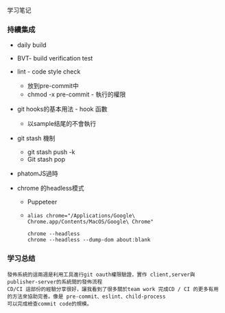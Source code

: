 学习笔记

### 持續集成

- daily build

- BVT- build verification test

- lint - code style check

  - 放到pre-commit中
  - chmod -x pre-commit -  執行的權限

- git hooks的基本用法 - hook 函數

  - 以sample结尾的不會執行

- git stash 機制

  - git stash push -k
  - Git stash pop

- phatomJS過時

- chrome 的headless模式

  - Puppeteer

  - ```
    alias chrome="/Applications/Google\ Chrome.app/Contents/MacOS/Google\ Chrome"
    
    chrome --headless
    chrome --headless --dump-dom about:blank
    ```

  

### 学习总结

```
發佈系統的這兩週是利用工具進行git oauth權限驗證，實作 client,server與publisher-server的系統間的發佈流程
CD/CI 這部份的經驗分享很好，讓我看到了很多關於team work 完成CD / CI 的更多有用的方法來協助完善。像是 pre-commit、eslint、child-process
可以完成檢查commit code的規模。 
```



